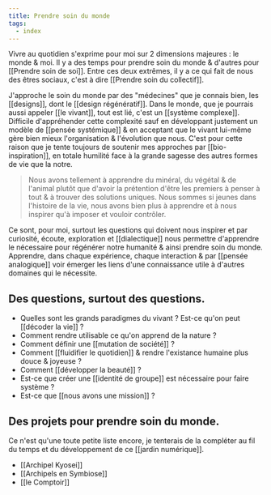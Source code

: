 ```yaml
---
title: Prendre soin du monde
tags:
  - index
---
```


Vivre au quotidien s'exprime pour moi sur 2 dimensions majeures : le monde & moi. Il y a des temps pour prendre soin du monde & d'autres pour [[Prendre soin de soi]]. Entre ces deux extrêmes, il y a ce qui fait de nous des êtres sociaux, c'est à dire [[Prendre soin du collectif]].

J'approche le soin du monde par des "médecines" que je connais bien, les [[designs]], dont le [[design régénératif]]. Dans le monde, que je pourrais aussi appeler [[le vivant]], tout est lié, c'est un [[système complexe]]. Difficile d'appréhender cette complexité sauf en développant justement un modèle de [[pensée systémique]] & en acceptant que le vivant lui-même gère bien mieux l'organisation & l'évolution que nous. C'est pour cette raison que je tente toujours de soutenir mes approches par [[bio-inspiration]], en totale humilité face à la grande sagesse des autres formes de vie que la notre.

>Nous avons tellement à apprendre du minéral, du végétal & de l'animal plutôt que d'avoir la prétention d'être les premiers à penser à tout & à trouver des solutions uniques. Nous sommes si jeunes dans l'histoire de la vie, nous avons bien plus à apprendre et à nous inspirer qu'à imposer et vouloir contrôler.

Ce sont, pour moi, surtout les questions qui doivent nous inspirer et par curiosité, écoute, exploration et [[dialectique]] nous permettre d'apprendre le nécessaire pour régénérer notre humanité & ainsi prendre soin du monde. Apprendre, dans chaque expérience, chaque interaction & par [[pensée analogique]] voir émerger les liens d'une connaissance utile à d'autres domaines qui le nécessite.

## Des questions, surtout des questions.
- Quelles sont les grands paradigmes du vivant ? Est-ce qu'on peut [[décoder la vie]] ?
- Comment rendre utilisable ce qu'on apprend de la nature ?
- Comment définir une [[mutation de société]] ?
- Comment [[fluidifier le quotidien]] & rendre l'existance humaine plus douce & joyeuse ?
- Comment [[développer la beauté]] ?
- Est-ce que créer une [[identité de groupe]] est nécessaire pour faire système ?
- Est-ce que [[nous avons une mission]] ?

## Des projets pour prendre soin du monde.
Ce n'est qu'une toute petite liste encore, je tenterais de la compléter au fil du temps et du développement de ce [[jardin numérique]].

- [[Archipel Kyosei]]
- [[Archipels en Symbiose]]
- [[le Comptoir]]